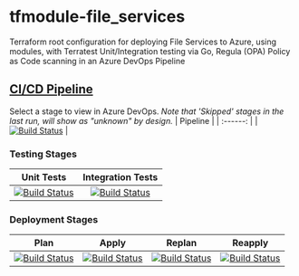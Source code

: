 # tfmodule-file_services
Terraform root configuration for deploying File Services to Azure, using modules, with Terratest Unit/Integration testing via Go, Regula (OPA) Policy as Code scanning in an Azure DevOps Pipeline
## [CI/CD Pipeline](https://dev.azure.com/wesleytrust/Terraform/_build?definitionId=101)
Select a stage to view in Azure DevOps. *Note that 'Skipped' stages in the last run, will show as "unknown" by design.*
| Pipeline |
| :------: |
|    [![Build Status](https://dev.azure.com/wesleytrust/Terraform/_apis/build/status/FileServices/ENV-P%3BREF-latest%3B%20tfroot-file_services?repoName=wesley-trust%2Ftfroot-file_services&branchName=main)](https://dev.azure.com/wesleytrust/Terraform/_build/latest?definitionId=101&repoName=wesley-trust%2Ftfroot-file_services&branchName=main)      |
### Testing Stages
| Unit Tests | Integration Tests |
| :--------: | :---------------: |
|    [![Build Status](https://dev.azure.com/wesleytrust/Terraform/_apis/build/status/FileServices/ENV-P%3BREF-latest%3B%20tfroot-file_services?repoName=wesley-trust%2Ftfroot-file_services&branchName=main&stageName=Unit)](https://dev.azure.com/wesleytrust/Terraform/_build/latest?definitionId=101&repoName=wesley-trust%2Ftfroot-file_services&branchName=main)        |          [![Build Status](https://dev.azure.com/wesleytrust/Terraform/_apis/build/status/FileServices/ENV-P%3BREF-latest%3B%20tfroot-file_services?repoName=wesley-trust%2Ftfroot-file_services&branchName=main&stageName=Integration)](https://dev.azure.com/wesleytrust/Terraform/_build/latest?definitionId=101&repoName=wesley-trust%2Ftfroot-file_services&branchName=main)         |
### Deployment Stages
| Plan  | Apply | Replan | Reapply |
| :---: | :---: | :----: | :-----: |
|    [![Build Status](https://dev.azure.com/wesleytrust/Terraform/_apis/build/status/FileServices/ENV-P%3BREF-latest%3B%20tfroot-file_services?repoName=wesley-trust%2Ftfroot-file_services&branchName=main&stageName=Plan)](https://dev.azure.com/wesleytrust/Terraform/_build/latest?definitionId=101&repoName=wesley-trust%2Ftfroot-file_services&branchName=main)   |    [![Build Status](https://dev.azure.com/wesleytrust/Terraform/_apis/build/status/FileServices/ENV-P%3BREF-latest%3B%20tfroot-file_services?repoName=wesley-trust%2Ftfroot-file_services&branchName=main&stageName=Apply)](https://dev.azure.com/wesleytrust/Terraform/_build/latest?definitionId=101&repoName=wesley-trust%2Ftfroot-file_services&branchName=main)   |    [![Build Status](https://dev.azure.com/wesleytrust/Terraform/_apis/build/status/FileServices/ENV-P%3BREF-latest%3B%20tfroot-file_services?repoName=wesley-trust%2Ftfroot-file_services&branchName=main&stageName=RePlan)](https://dev.azure.com/wesleytrust/Terraform/_build/latest?definitionId=101&repoName=wesley-trust%2Ftfroot-file_services&branchName=main)    |     [![Build Status](https://dev.azure.com/wesleytrust/Terraform/_apis/build/status/FileServices/ENV-P%3BREF-latest%3B%20tfroot-file_services?repoName=wesley-trust%2Ftfroot-file_services&branchName=main&stageName=ReApply)](https://dev.azure.com/wesleytrust/Terraform/_build/latest?definitionId=101&repoName=wesley-trust%2Ftfroot-file_services&branchName=main)    |